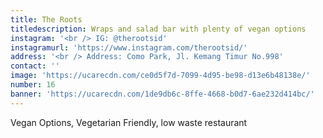 ```yaml
---
title: The Roots
titledescription: Wraps and salad bar with plenty of vegan options
instagram: '<br /> IG: @therootsid'
instagramurl: 'https://www.instagram.com/therootsid/'
address: '<br /> Address: Como Park, Jl. Kemang Timur No.998'
contact: ''
image: 'https://ucarecdn.com/ce0d5f7d-7099-4d95-be98-d13e6b48138e/'
number: 16
banner: 'https://ucarecdn.com/1de9db6c-8ffe-4668-b0d7-6ae232d414bc/'
---
```

Vegan Options, Vegetarian Friendly, low waste restaurant
